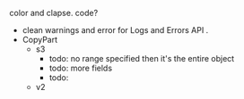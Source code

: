 color and clapse. code?
- clean warnings and error for Logs and Errors API . 
- CopyPart 
  - s3
    - todo: no range specified then it's the entire object
    - todo: more fields
    - todo: 
  - v2

